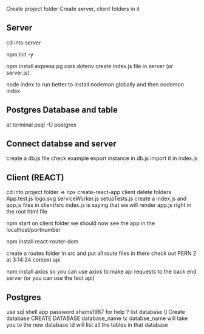 Create project folder
Create server, client folders in it

## Server
cd into server
<!-- this will keep track of all the packages inside the application -->
npm init -y   
<!-- express: create a server in node.js -->
<!-- pg: connect dB to server -->
<!-- cors: allows different domain apps to work with each other -->
<!-- dotenv manages environment variables -->
npm install express pg cors dotenv
create index.js file in server  (or server.js)
<!-- check index.js for essentials to start server -->
node index to run
better to install nodemon globally and then
nodemon index
 

## Postgres Database and table
at terminal 
psql -U postgres


## Connect databse and server
create a db.js file
check example
export instance in db.js
import it in index.js

## Client  (REACT)
cd into project folder
=> npx create-react-app client
delete folders App.test.js logo.svg serviceWorker.js setupTests.js
create a index.js and app.js files in client/src
index.js is saying that we will render app.js right in the root html file

npm start  on client folder
we should now see the app in the localhost/portnumber

npm install react-router-dom

create a routes folder in src and put all route files in there
check out PERN 2 at 3:14:24 context api 

npm install axios
so you can use axios to make api requests to the back end server
(or you can use the fect api)


## Postgres
use sql shell app     password shams1987
for help    \?
list database     \l
Create database   CREATE DATABASE database_name
\c databse_name will take you to the new database
\d    will list all the tables in that database
 
